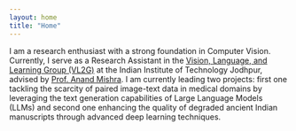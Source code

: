```yaml
---
layout: home
title: "Home"
---
```


I am a research enthusiast with a strong foundation in Computer Vision. Currently, I serve as a Research Assistant in the [Vision, Language, and Learning Group (VL2G)](https://vl2g.github.io) at the Indian Institute of Technology Jodhpur, advised by [Prof. Anand Mishra](https://anandmishra22.github.io/). I am currently leading two projects: first one tackling the scarcity of paired image-text data in medical domains by leveraging the text generation capabilities of Large Language Models (LLMs) and second one enhancing the quality of degraded ancient Indian manuscripts through advanced deep learning techniques.
